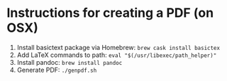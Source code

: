 # Instructions for creating a PDF (on OSX)

1. Install basictext package via Homebrew: `brew cask install basictex`
2. Add LaTeX commands to path: `eval "$(/usr/libexec/path_helper)"`
3. Install pandoc: `brew install pandoc`
4. Generate PDF: `./genpdf.sh`



